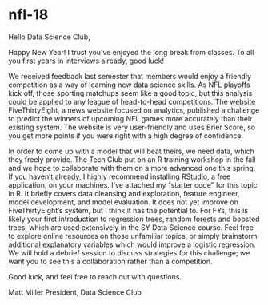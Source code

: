 # nfl-18

Hello Data Science Club,
 
Happy New Year! I trust you’ve enjoyed the long break from classes. To all you first years in interviews already, good luck!
 
We received feedback last semester that members would enjoy a friendly competition as a way of learning new data science skills. As NFL playoffs kick off, those sporting matchups seem like a good topic, but this analysis could be applied to any league of head-to-head competitions. The website FiveThirtyEight, a news website focused on analytics, published a challenge to predict the winners of upcoming NFL games more accurately than their existing system. The website is very user-friendly and uses Brier Score, so you get more points if you were right with a high degree of confidence. 
 
In order to come up with a model that will beat theirs, we need data, which they freely provide. The Tech Club put on an R training workshop in the fall and we hope to collaborate with them on a more advanced one this spring. If you haven’t already, I highly recommend installing RStudio, a free application, on your machines. I’ve attached my “starter code” for this topic in R. It briefly covers data cleansing and exploration, feature engineer, model development, and model evaluation. It does not yet improve on FiveThirtyEight’s system, but I think it has the potential to. For FYs, this is likely your first introduction to regression trees, random forests and boosted trees, which are used extensively in the SY Data Science course. Feel free to explore online resources on those unfamiliar topics, or simply brainstorm additional explanatory variables which would improve a logistic regression. We will hold a debrief session to discuss strategies for this challenge; we want you to see this a collaboration rather than a competition.
 
Good luck, and feel free to reach out with questions.
 
Matt Miller
President, Data Science Club